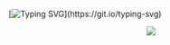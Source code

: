 [![Typing SVG](https://readme-typing-svg.herokuapp.com?font=Fira+Code&pause=1000&color=F72435&width=435&lines=Hi+there+%F0%9F%91%8B;My+name+is+Nhat+%F0%9F%91%A8%E2%80%8D%F0%9F%92%BB+;Nice+to+meet+you!)](https://git.io/typing-svg)

<!--- ------------------------------------------------------------------------------------------------------------------------------------------------------ -->
<!--- -- Custom Designed Banner ---------------------------------------------------------------------------------------------------------------------------- -->
<!--- ------------------------------------------------------------------------------------------------------------------------------------------------------ -->

<p align="center">
  <a href="https://skillicons.dev">
    <img src="https://skillicons.dev/icons?i=cs,dotnet,react,azure,kubernetes,docker" />
  </a>
</p>

<!--- ------------------------------------------------------------------------------------------------------------------------------------------------------ -->
<!--- -- Visitor Badge + Links ----------------------------------------------------------------------------------------------------------------------------- -->
<!--- ------------------------------------------------------------------------------------------------------------------------------------------------------ -->

<!--- ------------------------------------------------------------------------------------------------------------------------------------------------------ -->
<!--- -- About ME  --------------------------------------------------------------------------------------------------------------------------------------- -->
<!--- ------------------------------------------------------------------------------------------------------------------------------------------------------ -->
